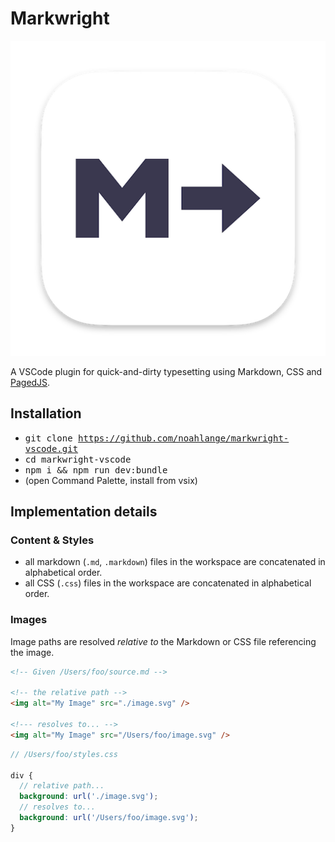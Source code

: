# Markwright

![Markwright](icon.png)

A VSCode plugin for quick-and-dirty typesetting using Markdown, CSS and [PagedJS](https://pagedjs.org/).

## Installation

- <kbd>git clone https://github.com/noahlange/markwright-vscode.git</kbd>
- <kbd>cd markwright-vscode</kbd>
- <kbd>npm i && npm run dev:bundle</kbd>
- (open Command Palette, install from vsix)

## Implementation details

### Content & Styles

- all markdown (`.md`, `.markdown`) files in the workspace are concatenated in alphabetical order.
- all CSS (`.css`) files in the workspace are concatenated in alphabetical order.

### Images

Image paths are resolved _relative to_ the Markdown or CSS file referencing the image.

```html
<!-- Given /Users/foo/source.md -->

<!-- the relative path -->
<img alt="My Image" src="./image.svg" />

<!--- resolves to... -->
<img alt="My Image" src="/Users/foo/image.svg" />
```

```scss
// /Users/foo/styles.css

div {
  // relative path...
  background: url('./image.svg');
  // resolves to...
  background: url('/Users/foo/image.svg');
}
```
